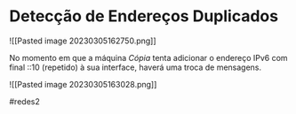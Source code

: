 
# Detecção de Endereços Duplicados

![[Pasted image 20230305162750.png]]

No momento em que a máquina *Cópia* tenta adicionar o endereço IPv6 com final ::10 (repetido) à sua interface, haverá uma troca de mensagens.

![[Pasted image 20230305163028.png]]


#redes2


